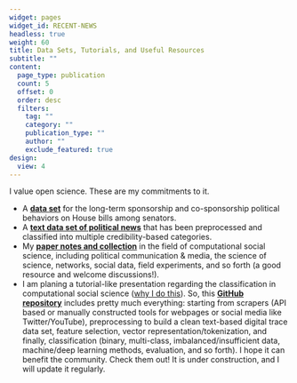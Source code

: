 ```yaml
---
widget: pages
widget_id: RECENT-NEWS
headless: true
weight: 60
title: Data Sets, Tutorials, and Useful Resources
subtitle: ""
content:
  page_type: publication
  count: 5
  offset: 0
  order: desc
  filters:
    tag: ""
    category: ""
    publication_type: ""
    author: ""
    exclude_featured: true
design:
  view: 4
---
```

I value open science. These are my commitments to it.

* A **[data set](https://github.com/hlbao/evolutionofcommunities)** for the long-term sponsorship and co-sponsorship political behaviors on House bills among senators.
* A **[text data set of political news](https://github.com/hlbao/classification_in_CSS/tree/main/smart_scraper/web_crawler)** that has been preprocessed and classified into multiple credibility-based categories.
* My **[paper notes and collection](https://www.carsonhlbao.com/post/my-random-notes-when-i-read-papers/)** in the field of computational social science, including political communication & media, the science of science, networks, social data, field experiments, and so forth (a good resource and welcome discussions!).
* I am planing a tutorial-like presentation regarding the classification in computational social science ([why I do this](https://www.carsonhlbao.com/post/classification-you-are-so-important/)). So, this **[GitHub repository](https://github.com/hlbao/classification_in_CSS)** includes pretty much everything: starting from scrapers (API based or manually constructed tools for webpages or social media like Twitter/YouTube), preprocessing to build a clean text-based digital trace data set, feature selection, vector representation/tokenization, and finally, classification (binary, multi-class, imbalanced/insufficient data, machine/deep learning methods, evaluation, and so forth). I hope it can benefit the community. Check them out! It is under construction, and I will update it regularly.
